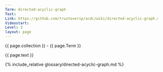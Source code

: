 ```yaml
---
Term: directed-acyclic-graph
Text: 
Link: https://github.com/trustoverip/acdc/wiki/directed-acyclic-graph.md
Videostart: 
Level: 3
layout: page
---
```


{{ page.collection }} - {{ page.Term }}

   {{ page.text }}

{% include_relative glossary/directed-acyclic-graph.md %}
